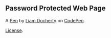 Password Protected Web Page
---------------------------


A [Pen](https://codepen.io/liamdocherty1/pen/MZJEzq) by [Liam Docherty](https://codepen.io/liamdocherty1) on [CodePen](https://codepen.io).

[License](https://codepen.io/license/pen/MZJEzq).